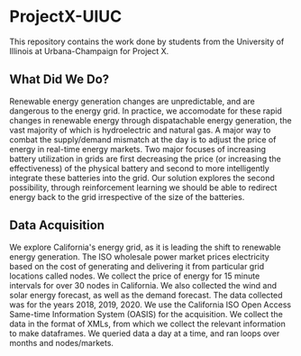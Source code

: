 # ProjectX-UIUC
This repository contains the work done by students from the University of Illinois at Urbana-Champaign for Project X.
## What Did We Do?
Renewable energy generation changes are unpredictable, and are dangerous to the energy grid. In practice, we accomodate for these rapid changes in renewable energy through dispatachable energy generation, the vast majority of which is hydroelectric and natural gas. A major way to combat the supply/demand mismatch at the day is to adjust the price of energy in real-time energy markets. Two major focuses of increasing battery utilization in grids are first decreasing the price (or increasing the effectiveness) of the physical battery and second to more intelligently integrate these batteries into the grid. Our solution explores the second possibility, through reinforcement learning we should be able to redirect energy back to the grid irrespective of the size of the batteries.

## Data Acquisition
We explore California's energy grid, as it is leading the shift to renewable energy generation. The ISO wholesale power market prices electricity based on the cost of generating and delivering it from particular grid locations called nodes. We collect the price of energy for 15 minute intervals for over 30 nodes in California. We also collected the wind and solar energy forecast, as well as the demand forecast. The data collected was for the years 2018, 2019, 2020. We use the California ISO Open Access Same-time Information System (OASIS) for the acquisition. We collect the data in the format of XMLs, from which we collect the relevant information to make dataframes. We queried data a day at a time, and ran loops over months and nodes/markets. 
